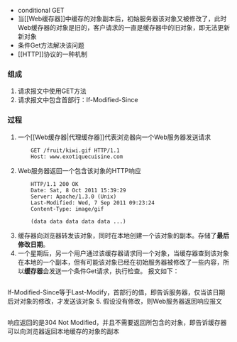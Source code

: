 - conditional GET
- 当[[Web缓存器]]中缓存的对象副本后，初始服务器该对象又被修改了，此时Web缓存器的对象是旧的，客户请求的一直是缓存器中的旧对象，即无法更新新对象
- 条件Get方法解决该问题
- [[HTTP]]协议的一种机制

### 组成
1. 请求报文中使用GET方法
2. 请求报文中包含首部行：If-Modified-Since

### 过程
1. 一个[[Web缓存器|代理缓存器]]代表浏览器向一个Web服务器发送请求
	```
		GET /fruit/kiwi.gif HTTP/1.1
		Host: www.exotiquecuisine.com
	```
2. Web服务器返回一个包含该对象的HTTP响应
	```
		HTTP/1.1 200 OK
		Date: Sat, 8 Oct 2011 15:39:29
		Server: Apache/1.3.0 (Unix)
		Last-Modified: Wed, 7 Sep 2011 09:23:24
		Content-Type: image/gif
		
		(data data data data data ...)
	```
3. 缓存器向浏览器转发该对象，同时在本地创建一个该对象的副本。存储了**最后修改日期**。
4. 一个星期后，另一个用户通过该缓存器请求同一个对象，当缓存器查到该对象在本地的一个副本，但有可能该对象已经在初始服务器被修改了一些内容，所以**缓存器**会发送一个条件Get请求，执行检查。
	报文如下：
```
```
If-Modified-Since等于Last-Modify，首部行的值，即告诉服务器，仅当该日期后对对象的修改，才发送该对象
5. 假设没有修改，则Web服务器返回响应报文
```
```
响应返回的是304 Not Modified，并且不需要返回所包含的对象，即告诉缓存器可以向浏览器返回本地缓存的对象的副本

